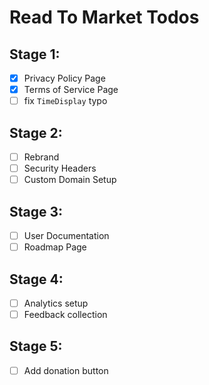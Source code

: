 # Read To Market Todos


## Stage 1:
- [x] Privacy Policy Page
- [x] Terms of Service Page
- [ ] fix `TimeDisplay` typo

## Stage 2:
- [ ] Rebrand
- [ ] Security Headers
- [ ] Custom Domain Setup

## Stage 3:
- [ ] User Documentation
- [ ] Roadmap Page

## Stage 4:
- [ ] Analytics setup
- [ ] Feedback collection

## Stage 5:
- [ ] Add donation button
